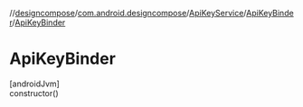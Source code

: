 //[designcompose](../../../../index.md)/[com.android.designcompose](../../index.md)/[ApiKeyService](../index.md)/[ApiKeyBinder](index.md)/[ApiKeyBinder](-api-key-binder.md)

# ApiKeyBinder

[androidJvm]\
constructor()
